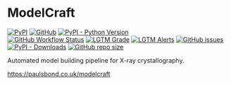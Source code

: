 # ModelCraft

[![PyPI](https://img.shields.io/pypi/v/modelcraft)](https://pypi.org/project/modelcraft/)
[![GitHub](https://img.shields.io/github/license/paulsbond/modelcraft)](https://github.com/paulsbond/modelcraft/blob/master/LICENSE)
[![PyPI - Python Version](https://img.shields.io/pypi/pyversions/modelcraft)](https://pypi.org/project/modelcraft/)  
[![GitHub Workflow Status](https://img.shields.io/github/workflow/status/paulsbond/modelcraft/Test%20%Python%20Package)](https://github.com/paulsbond/modelcraft/actions)
[![LGTM Grade](https://img.shields.io/lgtm/grade/python/github/paulsbond/modelcraft)](https://lgtm.com/projects/g/paulsbond/modelcraft)
[![LGTM Alerts](https://img.shields.io/lgtm/alerts/github/paulsbond/modelcraft)](https://lgtm.com/projects/g/paulsbond/modelcraft)
[![GitHub issues](https://img.shields.io/github/issues/paulsbond/modelcraft)](https://github.com/paulsbond/modelcraft/issues)  
[![PyPI - Downloads](https://img.shields.io/pypi/dm/modelcraft)](https://pypistats.org/packages/modelcraft)
[![GitHub repo size](https://img.shields.io/github/repo-size/paulsbond/modelcraft)](https://github.com/paulsbond/modelcraft/releases)

Automated model building pipeline for X-ray crystallography.

https://paulsbond.co.uk/modelcraft
